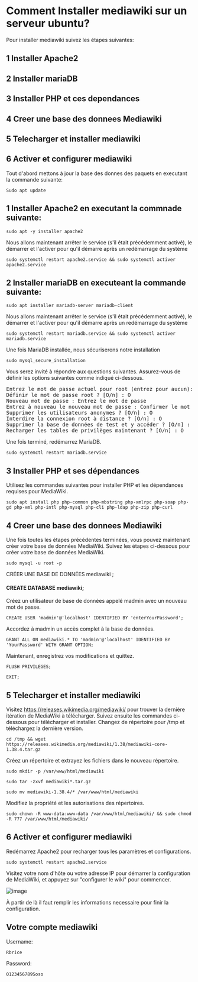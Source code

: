 # Comment Installer mediawiki sur un serveur ubuntu?

Pour installer mediawiki suivez les étapes suivantes:
## 1 Installer Apache2
## 2 Installer mariaDB
## 3 Installer PHP et ces dependances
## 4 Creer une base des donnees Mediawiki
## 5 Telecharger et installer mediawiki
## 6 Activer et configurer mediawiki

Tout d'abord mettons à jour la base des donnes des paquets en executant la commande suivante:
```
Sudo apt update
```
## 1 Installer Apache2 en executant la commnade suivante:
```
sudo apt -y installer apache2
```


Nous allons maintenant arrêter le service (s'il était précédemment activé), le démarrer et l'activer pour qu'il démarre après un redémarrage du système
```
sudo systemctl restart apache2.service && sudo systemctl activer apache2.service
```
## 2 Installer mariaDB en executeant la commande suivante:
```
sudo apt installer mariadb-server mariadb-client
```
Nous allons maintenant arrêter le service (s'il était précédemment activé), le démarrer et l'activer pour qu'il démarre après un redémarrage du système
```
sudo systemctl restart mariadb.service && sudo systemctl activer mariadb.service
```
Une fois MariaDB installée, nous sécuriserons notre installation

```
sudo mysql_secure_installation
```

Vous serez invité à répondre aux questions suivantes. Assurez-vous de définir les options suivantes comme indiqué ci-dessous.

<pre>
Entrez le mot de passe actuel pour root (entrez pour aucun): Appuyez sur Entrée
Définir le mot de passe root ? [O/n] : O
Nouveau mot de passe : Entrez le mot de passe
Entrez à nouveau le nouveau mot de passe : Confirmer le mot de passe
Supprimer les utilisateurs anonymes ? [O/n] : O
Interdire la connexion root à distance ? [O/n] : O
Supprimer la base de données de test et y accéder ? [O/n] : O
Recharger les tables de privilèges maintenant ? [O/n] : O
</pre>

Une fois terminé, redémarrez MariaDB.

```
sudo systemctl restart mariadb.service
```
## 3 Installer PHP et ses dépendances
Utilisez les commandes suivantes pour installer PHP et les dépendances requises pour MediaWiki.

```
sudo apt install php php-common php-mbstring php-xmlrpc php-soap php-gd php-xml php-intl php-mysql php-cli php-ldap php-zip php-curl
```
## 4 Creer une base des donnees Mediawiki
Une fois toutes les étapes précédentes terminées, vous pouvez maintenant créer votre base de données MediaWiki. Suivez les étapes ci-dessous pour créer votre base de données MediaWiki.
```
sudo mysql -u root -p
```

CRÉER UNE BASE DE DONNÉES mediawiki ;

#### CREATE DATABASE mediawiki;
Créez un utilisateur de base de données appelé madmin avec un nouveau mot de passe.
```
CREATE USER 'madmin'@'localhost' IDENTIFIED BY 'enterYourPassword';
```
Accordez à madmin un accès complet à la base de données.
```
GRANT ALL ON mediawiki.* TO 'madmin'@'localhost' IDENTIFIED BY 'YourPassword' WITH GRANT OPTION;
```
Maintenant, enregistrez vos modifications et quittez.
```
FLUSH PRIVILEGES;
```

```
EXIT;
```

## 5 Telecharger et installer mediawiki
Visitez https://releases.wikimedia.org/mediawiki/ pour trouver la dernière itération de MediaWiki à télécharger. Suivez ensuite les commandes ci-dessous pour télécharger et installer.
Changez de répertoire pour /tmp et téléchargez la dernière version.
```
cd /tmp && wget https://releases.wikimedia.org/mediawiki/1.38/mediawiki-core-1.38.4.tar.gz
```
Créez un répertoire et extrayez les fichiers dans le nouveau répertoire.

```
sudo mkdir -p /var/www/html/mediawiki
```
```
sudo tar -zxvf mediawiki*.tar.gz
```
```
sudo mv mediawiki-1.38.4/* /var/www/html/mediawiki
```
Modifiez la propriété et les autorisations des répertoires.

```
sudo chown -R www-data:www-data /var/www/html/mediawiki/ && sudo chmod -R 777 /var/www/html/mediawiki/
```
## 6 Activer et configurer mediawiki

Redémarrez Apache2 pour recharger tous les paramètres et configurations.

```
sudo systemctl restart apache2.service
```
Visitez votre nom d'hôte ou votre adresse IP pour démarrer la configuration de MediaWiki, et appuyez sur "configurer le wiki" pour commencer.

![image](https://user-images.githubusercontent.com/105472970/206017544-8a337553-e5e6-4c1a-a5bc-6905394a6d4d.png)




À partir de là il faut remplir les informations necessaire pour  finir la configuration.

## Votre compte mediawiki
Username: 
```
Rbrice
```
Password: 
```
0123456789Soso
```
